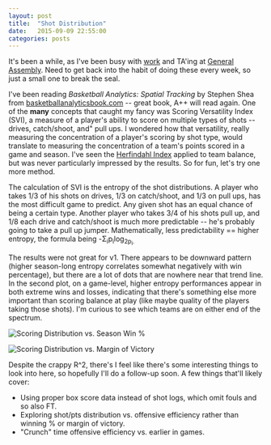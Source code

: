 ```yaml
---
layout: post
title:  "Shot Distribution"
date:   2015-09-09 22:55:00
categories: posts
---
```


It's been a while, as I've been busy with <a href="http://www.nytimes.com/2015/08/24/technology/the-unicorn-club-now-admitting-new-members.html" target="_blank">work</a> and TA'ing at <a href="https://generalassemb.ly/education/data-science" target="_blank">General Assembly</a>. Need to get back into the habit of doing these every week, so just a small one to break the seal.

I've been reading _Basketball Analytics: Spatial Tracking_ by Stephen Shea from <a href = "http://www.basketballanalyticsbook.com" target= "_blank">basketballanalyticsbook.com</a> -- great book, A++ will read again. One of the **many** concepts that caught my fancy was Scoring Versatility Index (SVI), a measure of a player's ability to score on multiple types of shots -- drives, catch/shoot, and" pull ups. I wondered how that versatility, really measuring the concentration of a player's scoring by shot type, would translate to measuring the concentration of a team's points scored in a game and season. I've seen the <a href = "https://en.wikipedia.org/wiki/Herfindahl_index" target = "_blank">Herfindahl Index</a> applied to team balance, but was never particularly impressed by the results. So for fun, let's try one more method.

The calculation of SVI is the entropy of the shot distributions. A player who takes 1/3 of his shots on drives, 1/3 on catch/shoot, and 1/3 on pull ups, has the most difficult game to predict. Any given shot has an equal chance of being a certain type. Another player who takes 3/4 of his shots pull up, and 1/8 each drive and catch/shoot is much more predictable -- he's probably going to take a pull up jumper. Mathematically, less predictability == higher entropy, the formula being -Σ<sub>i</sub>p<sub>i</sub>log<sub>2</su>p<sub>i</sub>.

The results were not great for v1. There appears to be downward pattern (higher season-long entropy correlates somewhat negatively with win percentage), but there are a lot of dots that are nowhere near that trend line. In the second plot, on a game-level, higher entropy performances appear in both extreme wins and losses, indicating that there's something else more important than scoring balance at play (like maybe quality of the players taking those shots). I'm curious to see which teams are on either end of the spectrum.

![Scoring Distribution vs. Season Win %]({{site.baseurl}}/assets/img/scoring_dist_win_perc.png)

![Scoring Distribution vs. Margin of Victory]({{site.baseurl}}/assets/img/scoring_dist_mov.png)


Despite the crappy R^2, there's I feel like there's some interesting things to look into here, so hopefully I'll do a follow-up soon. A few things that'll likely cover:
* Using proper box score data instead of shot logs, which omit fouls and so also FT.
* Exploring shot/pts distribution vs. offensive efficiency rather than winning % or margin of victory.
* "Crunch" time offensive efficiency vs. earlier in games.